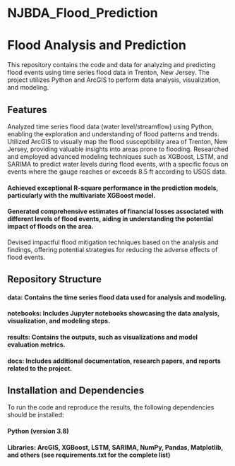 # NJBDA_Flood_Prediction
# Flood Analysis and Prediction
This repository contains the code and data for analyzing and predicting flood events using time series flood data in Trenton, New Jersey. The project utilizes Python and ArcGIS to perform data analysis, visualization, and modeling.

## Features
 Analyzed time series flood data (water level/streamflow) using Python, enabling the exploration and understanding of flood patterns and trends.
 Utilized ArcGIS to visually map the flood susceptibility area of Trenton, New Jersey, providing valuable insights into areas prone to flooding.
 Researched and employed advanced modeling techniques such as XGBoost, LSTM, and SARIMA to predict water levels during flood events, with a specific focus on events where the gauge reaches or exceeds 8.5 ft according to USGS data.

#### Achieved exceptional R-square performance in the prediction models, particularly with the multivariate XGBoost model.
#### Generated comprehensive estimates of financial losses associated with different levels of flood events, aiding in understanding the potential impact of floods on the area.
Devised impactful flood mitigation techniques based on the analysis and findings, offering potential strategies for reducing the adverse effects of flood events.
## Repository Structure
#### data: Contains the time series flood data used for analysis and modeling.
#### notebooks: Includes Jupyter notebooks showcasing the data analysis, visualization, and modeling steps.
#### results: Contains the outputs, such as visualizations and model evaluation metrics.
#### docs: Includes additional documentation, research papers, and reports related to the project.
## Installation and Dependencies
To run the code and reproduce the results, the following dependencies should be installed:

#### Python (version 3.8)
#### Libraries: ArcGIS, XGBoost, LSTM, SARIMA, NumPy, Pandas, Matplotlib, and others (see requirements.txt for the complete list)
